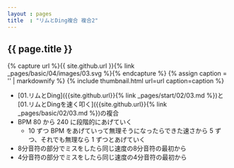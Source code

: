 ```yaml
---
layout : pages
title  : "リムとDing複合 複合2"
---
```


## {{ page.title }}

{% capture url %}{{ site.github.url }}{% link _pages/basic/04/images/03.svg %}{% endcapture %}
{% assign caption = '' | markdownify %}
{% include thumbnail.html url=url caption=caption %}

* [01.リムとDing]({{site.github.url}}{% link _pages/start/02/03.md %})と[01.リムとDingを速く叩く]({{site.github.url}}{% link _pages/basic/02/03.md %})の複合
* BPM 80 から 240 に段階的にあげていく
  * 10 ずつ BPM をあげていって無理そうになったらできた速さから 5 ずつ、それでも無理なら 1 ずつとあげていく
* 8分音符の部分でミスをしたら同じ速度の8分音符の最初から
* 4分音符の部分でミスをしたら同じ速度の4分音符の最初から